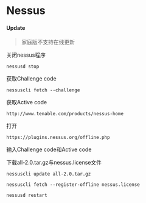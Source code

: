 # Nessus

#### Update

> 家庭版不支持在线更新

关闭nessus程序

`nessusd stop`

获取Challenge code

`nessuscli fetch --challenge`

获取Active code

`http://www.tenable.com/products/nessus-home`

打开

`https://plugins.nessus.org/offline.php`

输入Challenge code和Active code

下载all-2.0.tar.gz与nessus.license文件

`nessuscli update all-2.0.tar.gz`

`nessuscli fetch --register-offline nessus.license`

`nessusd restart`

